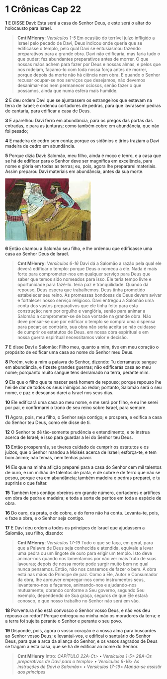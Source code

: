 # 1 Crônicas Cap 22

**1** 	E DISSE Davi: Esta será a casa do Senhor Deus, e este será o altar do holocausto para Israel.

> **Cmt MHenry**: *Versículos 1-5* Em ocasião do terrível juízo infligido a Israel pelo pecado de Davi, Deus indicou onde queria que se edificasse o templo, pelo qual Davi se entusiasmou fazendo preparativos para a grande obra. Davi não edificaria, mas faria tudo o que puder; fez abundantes preparativos antes de morrer. O que nossas mãos achem para fazer por Deus e nossas almas, e pelos que nos rodeiam, façamo-lo com toda nossa força antes de morrer, porque depois da morte não há ciência nem obra. E quando o Senhor recusar ocupar-se nos serviços que desejamos, não devemos desanimar-nos nem permanecer ociosos, senão fazer o que possamos, ainda que numa esfera mais humilde.

**2** 	E deu ordem Davi que se ajuntassem os estrangeiros que estavam na terra de Israel; e ordenou cortadores de pedras, para que lavrassem pedras de cantaria, para edificar a casa de Deus.

**3** 	E aparelhou Davi ferro em abundância, para os pregos das portas das entradas, e para as junturas; como também cobre em abundância, que não foi pesado;

**4** 	E madeira de cedro sem conta; porque os sidônios e tírios traziam a Davi madeira de cedro em abundância.

**5** 	Porque dizia Davi: Salomão, meu filho, ainda é moço e tenro, e a casa que se há de edificar para o Senhor deve ser magnífica em excelência, para nome e glória em todas as terras; eu, pois, agora lhe prepararei materiais. Assim preparou Davi materiais em abundância, antes da sua morte.

![](../Images/SweetPublishing/11-2-1.jpg) 

**6** 	Então chamou a Salomão seu filho, e lhe ordenou que edificasse uma casa ao Senhor Deus de Israel.

> **Cmt MHenry**: *Versículos 6-16* Davi dá a Salomão a razão pela qual ele deverá edificar o templo: porque Deus o nomeou a ele. Nada é mais forte para comprometer-nos em qualquer serviço para Deus que saber que temos sido nomeados para isso. Ele teria tempo livre e oportunidade para fazê-lo. teria paz e tranqüilidade. Quando dá repouso, Deus espera que trabalhemos. Deus tinha prometido estabelecer seu reino. As promessas bondosas de Deus devem avivar e fortalecer nosso serviço religioso. Davi entregou a Salomão uma conta dos vastos preparativos que ele tinha feito para esta construção; nem por orgulho e vanglória, senão para animar a Salomão a comprometer-se de boa vontade na grande obra. Não deve pensar-se que por edificar o templo se compra uma dispensa para pecar; ao contrário, sua obra não seria aceita se não cuidasse de cumprir os estatutos de Deus. em nossa obra espiritual e em nossa guerra espiritual necessitamos valor e decisão.

**7** 	E disse Davi a Salomão: Filho meu, quanto a mim, tive em meu coração o propósito de edificar uma casa ao nome do Senhor meu Deus.

**8** 	Porém, veio a mim a palavra do Senhor, dizendo: Tu derramaste sangue em abundância, e fizeste grandes guerras; não edificarás casa ao meu nome; porquanto muito sangue tens derramado na terra, perante mim.

**9** 	Eis que o filho que te nascer será homem de repouso; porque repouso lhe hei de dar de todos os seus inimigos ao redor; portanto, Salomão será o seu nome, e paz e descanso darei a Israel nos seus dias.

**10** 	Ele edificará uma casa ao meu nome, e me será por filho, e eu lhe serei por pai, e confirmarei o trono de seu reino sobre Israel, para sempre.

**11** 	Agora, pois, meu filho, o Senhor seja contigo; e prospera, e edifica a casa do Senhor teu Deus, como ele disse de ti.

**12** 	O Senhor te dê tão-somente prudência e entendimento, e te instrua acerca de Israel; e isso para guardar a lei do Senhor teu Deus.

**13** 	Então prosperarás, se tiveres cuidado de cumprir os estatutos e os juízos, que o Senhor mandou a Moisés acerca de Israel; esforça-te, e tem bom ânimo; não temas, nem tenhas pavor.

**14** 	Eis que na minha aflição preparei para a casa do Senhor cem mil talentos de ouro, e um milhão de talentos de prata, e de cobre e de ferro que não se pesou, porque era em abundância; também madeira e pedras preparei, e tu suprirás o que faltar.

**15** 	Também tens contigo obreiros em grande número, cortadores e artífices em obra de pedra e madeira; e toda a sorte de peritos em toda a espécie de obra.

**16** 	Do ouro, da prata, e do cobre, e do ferro não há conta. Levanta-te, pois, e faze a obra, e o Senhor seja contigo.

**17** 	E Davi deu ordem a todos os príncipes de Israel que ajudassem a Salomão, seu filho, dizendo:

> **Cmt MHenry**: *Versículos 17-19* Todo o que se faça, em geral, para que a Palavra de Deus seja conhecida e atendida, equivale a levar uma pedra ou um lingote de ouro para erigir um templo. Isto deve animar-nos quando nos lamentamos por não ver mais fruto de suas lavouras; depois de nossa morte pode surgir muito bem no qual nunca pensamos. Então, não nos cansemos de fazer o bem. A obra está nas mãos do Príncipe de paz. Como a Ele, Autor e Consumador da obra, lhe aprouver empregar-nos como instrumentos seus, levantemo-nos e façamos, animando-nos e ajudando-nos mutuamente; obrando conforme a Seu governo, segundo Seu exemplo, dependendo de Sua graça, seguros de que Ele estará conosco, e que nosso trabalho no Senhor não será em vão.

**18** 	Porventura não está convosco o Senhor vosso Deus, e não vos deu repouso ao redor? Porque entregou na minha mão os moradores da terra; e a terra foi sujeita perante o Senhor e perante o seu povo.

**19** 	Disponde, pois, agora o vosso coração e a vossa alma para buscardes ao Senhor vosso Deus; e levantai-vos, e edificai o santuário do Senhor Deus, para que a arca da aliança do Senhor, e os vasos sagrados de Deus se tragam a esta casa, que se há de edificar ao nome do Senhor.


> **Cmt MHenry** Intro: *CAPÍTULO 22A-Ct> *• Versículos 1-5*> 28A-Os preparativos de Davi para o templo*> *• Versículos 6-16*> *As instruções de Davi a Salomão*> *• Versículos 17-19*> *Manda-se assistir aos príncipes*